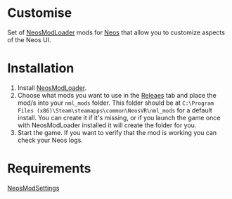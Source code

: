# Customise
 Set of [NeosModLoader](https://github.com/zkxs/NeosModLoader) mods for [Neos](https://neos.com/) that allow you to customize aspects of the Neos UI.
 
# Installation
1. Install [NeosModLoader](https://github.com/zkxs/NeosModLoader).
2. Choose what mods you want to use in the [Releaes](https://github.com/LeCloutPanda/Customise/releases/tag/1.1.0) tab and place the mod/s into your `nml_mods` folder. This folder should be at `C:\Program Files (x86)\Steam\steamapps\common\NeosVR\nml_mods` for a default install. You can create it if it's missing, or if you launch the game once with NeosModLoader installed it will create the folder for you.
3. Start the game. If you want to verify that the mod is working you can check your Neos logs.

# Requirements
[NeosModSettings](https://github.com/badhaloninja/NeosModSettings)
